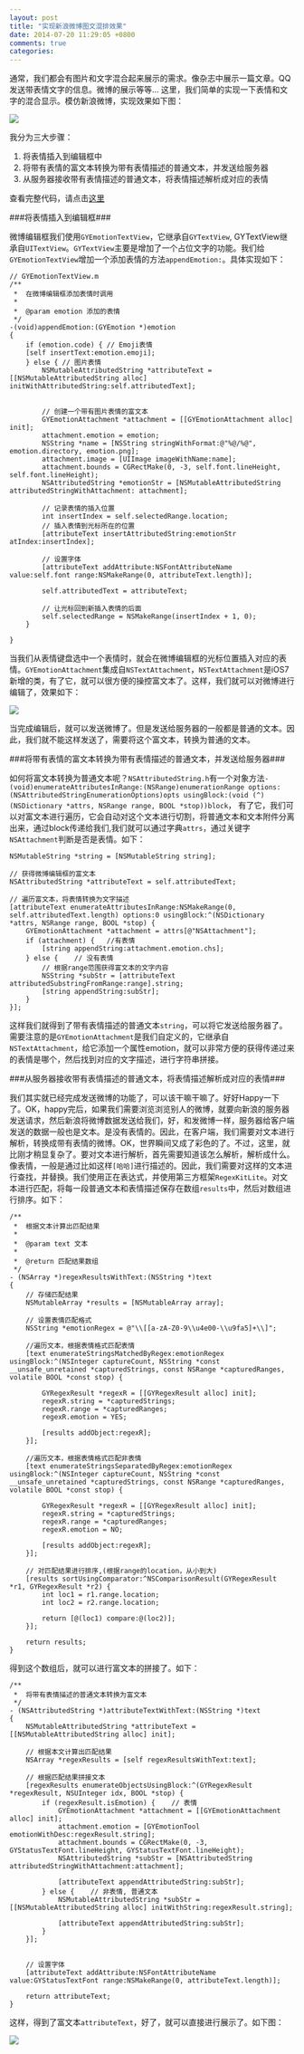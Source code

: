 ```yaml
---
layout: post
title: "实现新浪微博图文混排效果"
date: 2014-07-20 11:29:05 +0800
comments: true
categories: 
---
```

通常，我们都会有图片和文字混合起来展示的需求。像杂志中展示一篇文章。QQ发送带表情文字的信息。微博的展示等等... 这里，我们简单的实现一下表情和文字的混合显示。模仿新浪微博，实现效果如下图：

![](../../../../../pictures/weibo.png)

我分为三大步骤：

1. 将表情插入到编辑框中
2. 将带有表情的富文本转换为带有表情描述的普通文本，并发送给服务器
3. 从服务器接收带有表情描述的普通文本，将表情描述解析成对应的表情
<!-- more -->

查看完整代码，请点击[这里](https://github.com/conpgy/weibo-emotion-text/tree/emtionAndText)


###将表情插入到编辑框###

微博编辑框我们使用`GYEmotionTextView`，它继承自`GYTextView`, GYTextView继承自`UITextView`。`GYTextView`主要是增加了一个占位文字的功能。我们给`GYEmotionTextView`增加一个添加表情的方法`appendEmotion:`。具体实现如下：

	// GYEmotionTextView.m
	/**
	 *  在微博编辑框添加表情时调用
	 *
	 *  @param emotion 添加的表情
	 */
	-(void)appendEmotion:(GYEmotion *)emotion
	{
	    if (emotion.code) { // Emoji表情
        [self insertText:emotion.emoji];
	    } else { // 图片表情
	        NSMutableAttributedString *attributeText = [[NSMutableAttributedString alloc] initWithAttributedString:self.attributedText];
        

	        // 创建一个带有图片表情的富文本
	        GYEmotionAttachment *attachment = [[GYEmotionAttachment alloc] init];
    	    attachment.emotion = emotion;
        	NSString *name = [NSString stringWithFormat:@"%@/%@", emotion.directory, emotion.png];
        	attachment.image = [UIImage imageWithName:name];
        	attachment.bounds = CGRectMake(0, -3, self.font.lineHeight, self.font.lineHeight);
        	NSAttributedString *emotionStr = [NSMutableAttributedString attributedStringWithAttachment: attachment];
        
        	// 记录表情的插入位置
        	int insertIndex = self.selectedRange.location;
        	// 插入表情到光标所在的位置
        	[attributeText insertAttributedString:emotionStr atIndex:insertIndex];
        
        	// 设置字体
        	[attributeText addAttribute:NSFontAttributeName value:self.font range:NSMakeRange(0, attributeText.length)];
        
        	self.attributedText = attributeText;
        
        	// 让光标回到新插入表情的后面
        	self.selectedRange = NSMakeRange(insertIndex + 1, 0);
    	}
    
	}
	
当我们从表情键盘选中一个表情时，就会在微博编辑框的光标位置插入对应的表情。`GYEmotionAttachment`集成自`NSTextAttachment`，`NSTextAttachment`是iOS7新增的类，有了它，就可以很方便的操控富文本了。这样，我们就可以对微博进行编辑了，效果如下：

![](../../../../../pictures/send.png)

当完成编辑后，就可以发送微博了。但是发送给服务器的一般都是普通的文本。因此，我们就不能这样发送了，需要将这个富文本，转换为普通的文本。

###将带有表情的富文本转换为带有表情描述的普通文本，并发送给服务器###

如何将富文本转换为普通文本呢？`NSAttributedString.h`有一个对象方法`- (void)enumerateAttributesInRange:(NSRange)enumerationRange options:(NSAttributedStringEnumerationOptions)opts usingBlock:(void (^)(NSDictionary *attrs, NSRange range, BOOL *stop))block`， 有了它，我们可以对富文本进行遍历，它会自动对这个文本进行切割，将普通文本和文本附件分离出来，通过block传递给我们,我们就可以通过字典`attrs`，通过关键字`NSAttachment`判断是否是表情。如下：

    NSMutableString *string = [NSMutableString string];
    
    // 获得微博编辑框的富文本
    NSAttributedString *attributeText = self.attributedText;

    // 遍历富文本，将表情转换为文字描述
    [attributeText enumerateAttributesInRange:NSMakeRange(0, self.attributedText.length) options:0 usingBlock:^(NSDictionary *attrs, NSRange range, BOOL *stop) {
        GYEmotionAttachment *attachment = attrs[@"NSAttachment"];
        if (attachment) {   //有表情
            [string appendString:attachment.emotion.chs];
        } else {    // 没有表情
            // 根据range范围获得富文本的文字内容
            NSString *subStr = [attributeText attributedSubstringFromRange:range].string;
            [string appendString:subStr];
        }
    }];
   
这样我们就得到了带有表情描述的普通文本`string`，可以将它发送给服务器了。需要注意的是`GYEmotionAttachment`是我们自定义的，它继承自`NSTextAttachment`，给它添加一个属性emotion，就可以非常方便的获得传递过来的表情是哪个，然后找到对应的文字描述，进行字符串拼接。

###从服务器接收带有表情描述的普通文本，将表情描述解析成对应的表情###

我们其实就已经完成发送微博的功能了，可以该干嘛干嘛了。好好Happy一下了。OK，happy完后，如果我们需要浏览浏览别人的微博，就要向新浪的服务器发送请求，然后新浪将微博数据发送给我们，好，和发微博一样，服务器给客户端发送的数据一般也是文本。是没有表情的。因此，在客户端，我们需要对文本进行解析，转换成带有表情的微博。OK，世界瞬间又成了彩色的了。不过，这里，就比刚才稍显复杂了。要对文本进行解析，首先需要知道该怎么解析，解析成什么。像表情，一般是通过比如这样`[哈哈]`进行描述的。因此，我们需要对这样的文本进行查找，并替换。我们使用正在表达式，并使用第三方框架`RegexKitLite`。对文本进行匹配，将每一段普通文本和表情描述保存在数组`results`中，然后对数组进行排序。如下：

    /**
     *  根据文本计算出匹配结果
     *
     *  @param text 文本
     *
     *  @return 匹配结果数组
     */
    - (NSArray *)regexResultsWithText:(NSString *)text
    {
        // 存储匹配结果
        NSMutableArray *results = [NSMutableArray array];
        
        // 设置表情匹配格式
        NSString *emotionRegex = @"\\[[a-zA-Z0-9\\u4e00-\\u9fa5]+\\]";
        
        //遍历文本，根据表情格式匹配表情
        [text enumerateStringsMatchedByRegex:emotionRegex usingBlock:^(NSInteger captureCount, NSString *const __unsafe_unretained *capturedStrings, const NSRange *capturedRanges, volatile BOOL *const stop) {
            
            GYRegexResult *regexR = [[GYRegexResult alloc] init];
            regexR.string = *capturedStrings;
            regexR.range = *capturedRanges;
            regexR.emotion = YES;
            
            [results addObject:regexR];
        }];
        
        //遍历文本，根据表情格式匹配非表情
        [text enumerateStringsSeparatedByRegex:emotionRegex usingBlock:^(NSInteger captureCount, NSString *const __unsafe_unretained *capturedStrings, const NSRange *capturedRanges, volatile BOOL *const stop) {
            
            GYRegexResult *regexR = [[GYRegexResult alloc] init];
            regexR.string = *capturedStrings;
            regexR.range = *capturedRanges;
            regexR.emotion = NO;
            
            [results addObject:regexR];
        }];
        
        // 对匹配结果进行排序,(根据range的location，从小到大)
        [results sortUsingComparator:^NSComparisonResult(GYRegexResult *r1, GYRegexResult *r2) {
            int loc1 = r1.range.location;
            int loc2 = r2.range.location;
            
            return [@(loc1) compare:@(loc2)];
        }];
        
        return results;
    }
    
得到这个数组后，就可以进行富文本的拼接了。如下：

    /**
     *  将带有表情描述的普通文本转换为富文本
     */
    - (NSAttributedString *)attributeTextWithText:(NSString *)text
    {
        NSMutableAttributedString *attributeText = [[NSMutableAttributedString alloc] init];
        
        // 根据本文计算出匹配结果
        NSArray *regexResults = [self regexResultsWithText:text];
        
        // 根据匹配结果拼接文本
        [regexResults enumerateObjectsUsingBlock:^(GYRegexResult *regexResult, NSUInteger idx, BOOL *stop) {
            if (regexResult.isEmotion) {    // 表情
                GYEmotionAttachment *attachment = [[GYEmotionAttachment alloc] init];
                attachment.emotion = [GYEmotionTool emotionWithDesc:regexResult.string];
                attachment.bounds = CGRectMake(0, -3, GYStatusTextFont.lineHeight, GYStatusTextFont.lineHeight);
                NSAttributedString *subStr = [NSAttributedString attributedStringWithAttachment:attachment];
                
                [attributeText appendAttributedString:subStr];
            } else {    // 非表情, 普通文本
                NSMutableAttributedString *subStr = [[NSMutableAttributedString alloc] initWithString:regexResult.string];
                
                [attributeText appendAttributedString:subStr];
            }
        }];
        
        
        // 设置字体
        [attributeText addAttribute:NSFontAttributeName value:GYStatusTextFont range:NSMakeRange(0, attributeText.length)];
        
        return attributeText;
    }
   
这样，得到了富文本`attributeText`，好了，就可以直接进行展示了。如下图：

![](../../../../../pictures/display.png)
